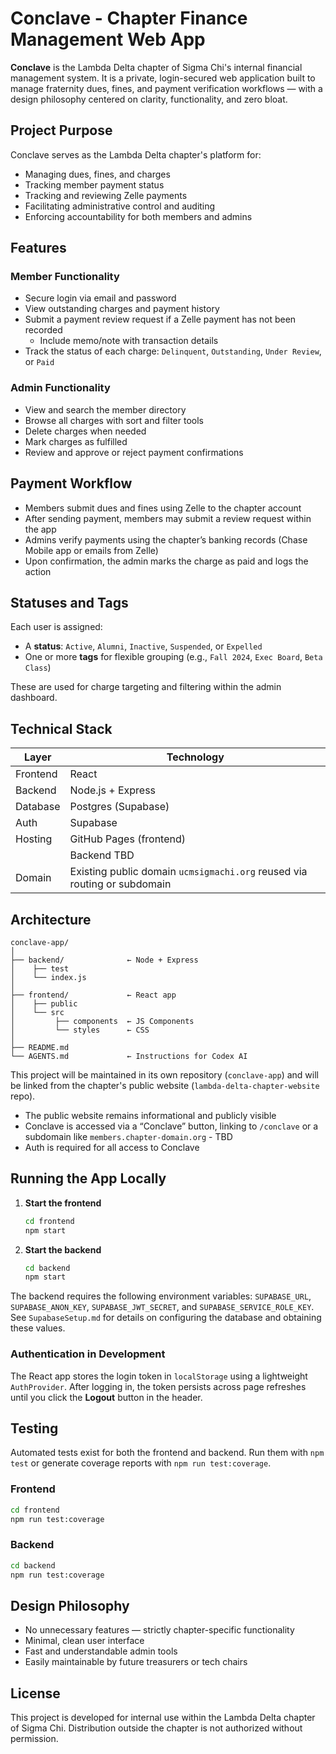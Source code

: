 # Conclave - Chapter Finance Management Web App

**Conclave** is the Lambda Delta chapter of Sigma Chi's internal financial management system. It is a private, login-secured web application built to manage fraternity dues, fines, and payment verification workflows — with a design philosophy centered on clarity, functionality, and zero bloat.

## Project Purpose

Conclave serves as the Lambda Delta chapter's platform for:
- Managing dues, fines, and charges
- Tracking member payment status
- Tracking and reviewing Zelle payments
- Facilitating administrative control and auditing
- Enforcing accountability for both members and admins

## Features

### Member Functionality
- Secure login via email and password
- View outstanding charges and payment history
- Submit a payment review request if a Zelle payment has not been recorded
  - Include memo/note with transaction details
- Track the status of each charge: `Delinquent`, `Outstanding`, `Under Review`, or `Paid`

### Admin Functionality
- View and search the member directory
- Browse all charges with sort and filter tools
- Delete charges when needed
- Mark charges as fulfilled
- Review and approve or reject payment confirmations


## Payment Workflow

- Members submit dues and fines using Zelle to the chapter account
- After sending payment, members may submit a review request within the app
- Admins verify payments using the chapter’s banking records (Chase Mobile app or emails from Zelle)
- Upon confirmation, the admin marks the charge as paid and logs the action

## Statuses and Tags

Each user is assigned:
- A **status**: `Active`, `Alumni`, `Inactive`, `Suspended`, or `Expelled`
- One or more **tags** for flexible grouping (e.g., `Fall 2024`, `Exec Board`, `Beta Class`)

These are used for charge targeting and filtering within the admin dashboard.

## Technical Stack

| Layer     | Technology              |
|-----------|-------------------------|
| Frontend  | React                   |
| Backend   | Node.js + Express |
| Database  | Postgres (Supabase) |
| Auth      | Supabase |
| Hosting   | GitHub Pages (frontend) |
|           | Backend TBD |
| Domain    | Existing public domain `ucmsigmachi.org` reused via routing or subdomain |

## Architecture

```
conclave-app/
│
├── backend/              ← Node + Express
│    ├── test
│    └── index.js
│
├── frontend/             ← React app
│    ├── public
│    └── src
│         ├── components  ← JS Components
│         └── styles      ← CSS
│
├── README.md
└── AGENTS.md             ← Instructions for Codex AI
```

This project will be maintained in its own repository (`conclave-app`) and will be linked from the chapter's public website (`lambda-delta-chapter-website` repo).

- The public website remains informational and publicly visible
- Conclave is accessed via a “Conclave” button, linking to `/conclave` or a subdomain like `members.chapter-domain.org` - TBD
- Auth is required for all access to Conclave

## Running the App Locally

1. **Start the frontend**
   ```bash
   cd frontend
   npm start
   ```

2. **Start the backend**
   ```bash
   cd backend
   npm start
   ```
The backend requires the following environment variables:
`SUPABASE_URL`, `SUPABASE_ANON_KEY`, `SUPABASE_JWT_SECRET`, and
`SUPABASE_SERVICE_ROLE_KEY`. See `SupabaseSetup.md` for details on
configuring the database and obtaining these values.

### Authentication in Development

The React app stores the login token in `localStorage` using a lightweight
`AuthProvider`. After logging in, the token persists across page refreshes until
you click the **Logout** button in the header.

## Testing

Automated tests exist for both the frontend and backend. Run them with `npm test`
or generate coverage reports with `npm run test:coverage`.

### Frontend

```bash
cd frontend
npm run test:coverage
```

### Backend

```bash
cd backend
npm run test:coverage
```

## Design Philosophy

- No unnecessary features — strictly chapter-specific functionality
- Minimal, clean user interface
- Fast and understandable admin tools
- Easily maintainable by future treasurers or tech chairs

## License

This project is developed for internal use within the Lambda Delta chapter of Sigma Chi. Distribution outside the chapter is not authorized without permission.
